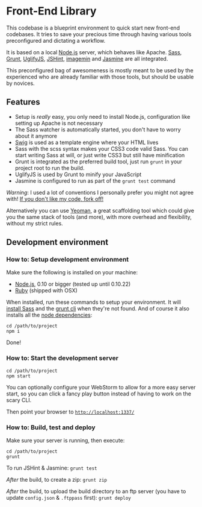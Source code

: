 # Front-End Library
This codebase is a blueprint environment to quick start new front-end codebases. It tries to save your precious time
through having various tools preconfigured and dictating a workflow.

It is based on a local [Node.js](http://nodejs.org/) server, which behaves like Apache. [Sass](http://sass-lang.com/),
[Grunt](http://gruntjs.com/), [UglifyJS](http://github.com/mishoo/UglifyJS), [JSHint](http://www.jshint.com/),
[imagemin](https://github.com/gruntjs/grunt-contrib-imagemin) and [Jasmine](http://pivotal.github.io/jasmine/) are all
integrated.

This preconfigured bag of awesomeness is mostly meant to be used by the experienced who are already familiar with those
tools, but should be usable by novices.

## Features
- Setup is *really* easy, you only need to install Node.js, configuration like setting up Apache is not necessary
- The Sass watcher is automatically started, you don't have to worry about it anymore
- [Swig](http://paularmstrong.github.io/swig/) is used as a template engine where your HTML lives
- Sass with the scss syntax makes your CSS3 code valid Sass. You can start writing Sass at will, or just write CSS3 but
still have minification
- Grunt is integrated as the preferred build tool, just run `grunt` in your project root to run the build.
- UglifyJS is used by Grunt to minify your JavaScript
- Jasmine is configured to run as part of the `grunt test` command

*Warning*: I used a lot of conventions I personally prefer you might not agree with!
[If you don't like my code, fork off!](http://www.flickr.com/photos/codepo8/5018350616/)

Alternatively you can use [Yeoman](http://yeoman.io/), a great scaffolding tool which could give you the same stack of
tools (and more), with more overhead and flexibility, without my strict rules.

## Development environment

### How to: Setup development environment
Make sure the following is installed on your machine:

- [Node.js](http://nodejs.org/), 0.10 or bigger (tested up until 0.10.22)
- [Ruby](http://www.ruby-lang.org/en/) (shipped with OSX)

When installed, run these commands to setup your environment. It will
[install Sass](http://sass-lang.com/docs/yardoc/file.SASS_REFERENCE.html#using_sass) and the
[grunt cli](https://github.com/gruntjs/grunt-cli) when they're not found. And of course it also installs all the
[node dependencies](https://github.com/branneman/frontend-library/blob/master/package.json):

    cd /path/to/project
    npm i

Done!

### How to: Start the development server

    cd /path/to/project
    npm start

You can optionally configure your WebStorm to allow for a more easy server start, so you can click a fancy play button
instead of having to work on the scary CLI.

Then point your browser to [`http://localhost:1337/`](http://localhost:1337/)

### How to: Build, test and deploy
Make sure your server is running, then execute:

    cd /path/to/project
    grunt

To run JSHint & Jasmine: `grunt test`

*After* the build, to create a zip: `grunt zip`

*After* the build, to upload the build directory to an ftp server (you have to update `config.json` & `.ftppass` first):
`grunt deploy`
